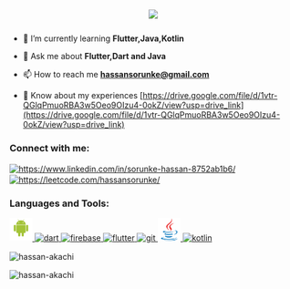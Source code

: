 
<h1 align="center">
  <a href="https://git.io/typing-svg">
    <img src="https://readme-typing-svg.herokuapp.com/?lines=Hello,+There!+👋;I'm+Sorunke+Hassan;I'm+a+Mobile+Software+Developer;Developing+techonlogical+evolution+apps!&size=20">
  </a>
</h1>

- 🌱 I’m currently learning **Flutter,Java,Kotlin**

- 💬 Ask me about **Flutter,Dart and Java**

- 📫 How to reach me **hassansorunke@gmail.com**

- 📄 Know about my experiences [https://drive.google.com/file/d/1vtr-QGlqPmuoRBA3w5Oeo9OIzu4-0okZ/view?usp=drive_link](https://drive.google.com/file/d/1vtr-QGlqPmuoRBA3w5Oeo9OIzu4-0okZ/view?usp=drive_link)

<h3 align="left">Connect with me:</h3>
<p align="left">
<a href="https://linkedin.com/in/https://www.linkedin.com/in/sorunke-hassan-8752ab1b6/" target="blank"><img align="center" src="https://raw.githubusercontent.com/rahuldkjain/github-profile-readme-generator/master/src/images/icons/Social/linked-in-alt.svg" alt="https://www.linkedin.com/in/sorunke-hassan-8752ab1b6/" height="30" width="40" /></a>
<a href="https://www.leetcode.com/https://leetcode.com/hassansorunke/" target="blank"><img align="center" src="https://raw.githubusercontent.com/rahuldkjain/github-profile-readme-generator/master/src/images/icons/Social/leet-code.svg" alt="https://leetcode.com/hassansorunke/" height="30" width="40" /></a>
</p>

<h3 align="left">Languages and Tools:</h3>
<p align="left"> <a href="https://developer.android.com" target="_blank" rel="noreferrer"> <img src="https://raw.githubusercontent.com/devicons/devicon/master/icons/android/android-original-wordmark.svg" alt="android" width="40" height="40"/> </a> <a href="https://dart.dev" target="_blank" rel="noreferrer"> <img src="https://www.vectorlogo.zone/logos/dartlang/dartlang-icon.svg" alt="dart" width="40" height="40"/> </a> <a href="https://firebase.google.com/" target="_blank" rel="noreferrer"> <img src="https://www.vectorlogo.zone/logos/firebase/firebase-icon.svg" alt="firebase" width="40" height="40"/> </a> <a href="https://flutter.dev" target="_blank" rel="noreferrer"> <img src="https://www.vectorlogo.zone/logos/flutterio/flutterio-icon.svg" alt="flutter" width="40" height="40"/> </a> <a href="https://git-scm.com/" target="_blank" rel="noreferrer"> <img src="https://www.vectorlogo.zone/logos/git-scm/git-scm-icon.svg" alt="git" width="40" height="40"/> </a> <a href="https://www.java.com" target="_blank" rel="noreferrer"> <img src="https://raw.githubusercontent.com/devicons/devicon/master/icons/java/java-original.svg" alt="java" width="40" height="40"/> </a> <a href="https://kotlinlang.org" target="_blank" rel="noreferrer"> <img src="https://www.vectorlogo.zone/logos/kotlinlang/kotlinlang-icon.svg" alt="kotlin" width="40" height="40"/> </a> </p>

<p><img align="center" src="https://github-readme-stats.vercel.app/api/top-langs?username=hassan-akachi&show_icons=true&locale=en&layout=compact" alt="hassan-akachi" /></p>

<p><img align="center" src="https://github-readme-streak-stats.herokuapp.com/?user=hassan-akachi&" alt="hassan-akachi" /></p>
